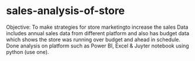 # sales-analysis-of-store
Objective: To make strategies for store marketingto increase the sales
Data includes annual sales data from different platform and also has budget data which shows the store was running over budget and ahead in schedule. 
Done analysis on platform such as Power BI, Excel & Juyter notebook using python (use one). 
